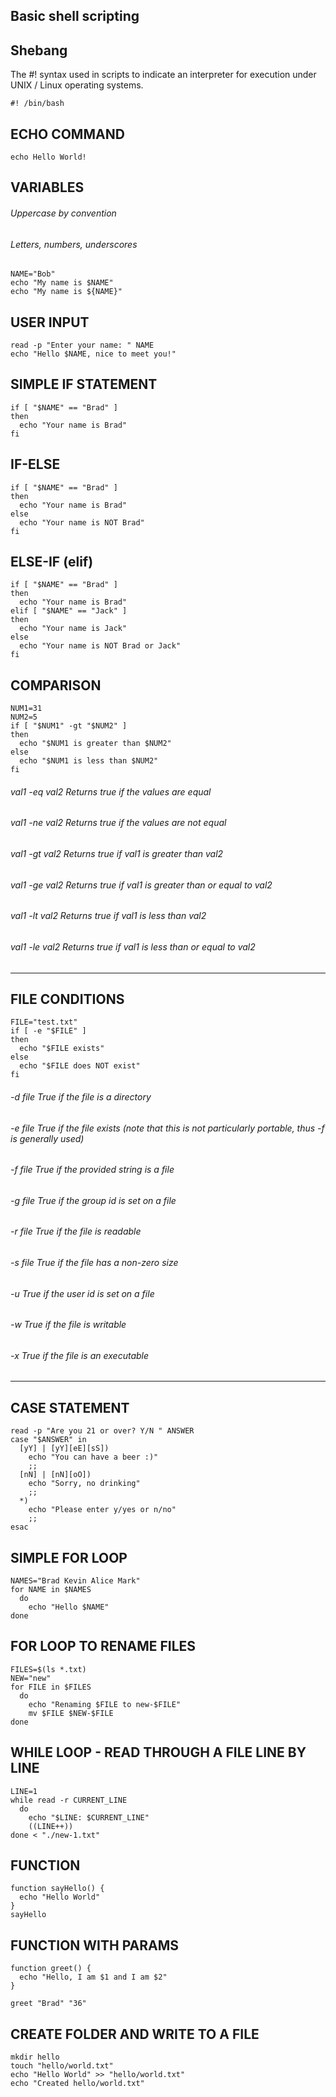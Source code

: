 ## Basic shell scripting

## Shebang
The #! syntax used in scripts to indicate an interpreter for execution under UNIX / Linux operating systems.
```
#! /bin/bash
```

## ECHO COMMAND
```
echo Hello World!
```

## VARIABLES
###### Uppercase by convention
###### Letters, numbers, underscores
```
NAME="Bob"
echo "My name is $NAME"
echo "My name is ${NAME}"
```

## USER INPUT
```
read -p "Enter your name: " NAME
echo "Hello $NAME, nice to meet you!"
```

## SIMPLE IF STATEMENT
```
if [ "$NAME" == "Brad" ]
then
  echo "Your name is Brad"
fi
```

## IF-ELSE
```
if [ "$NAME" == "Brad" ]
then
  echo "Your name is Brad"
else 
  echo "Your name is NOT Brad"
fi
```

## ELSE-IF (elif)
```
if [ "$NAME" == "Brad" ]
then
  echo "Your name is Brad"
elif [ "$NAME" == "Jack" ]
then  
  echo "Your name is Jack"
else 
  echo "Your name is NOT Brad or Jack"
fi
```

## COMPARISON
```
NUM1=31
NUM2=5
if [ "$NUM1" -gt "$NUM2" ]
then
  echo "$NUM1 is greater than $NUM2"
else
  echo "$NUM1 is less than $NUM2"
fi
```
###### val1 -eq val2 Returns true if the values are equal
###### val1 -ne val2 Returns true if the values are not equal
###### val1 -gt val2 Returns true if val1 is greater than val2
###### val1 -ge val2 Returns true if val1 is greater than or equal to val2
###### val1 -lt val2 Returns true if val1 is less than val2
###### val1 -le val2 Returns true if val1 is less than or equal to val2
---

## FILE CONDITIONS
```
FILE="test.txt"
if [ -e "$FILE" ]
then
  echo "$FILE exists"
else
  echo "$FILE does NOT exist"
fi

```
###### -d file   True if the file is a directory
###### -e file   True if the file exists (note that this is not particularly portable, thus -f is generally used)
###### -f file   True if the provided string is a file
###### -g file   True if the group id is set on a file
###### -r file   True if the file is readable
###### -s file   True if the file has a non-zero size
###### -u    True if the user id is set on a file
###### -w    True if the file is writable
###### -x    True if the file is an executable
---

## CASE STATEMENT
```
read -p "Are you 21 or over? Y/N " ANSWER
case "$ANSWER" in 
  [yY] | [yY][eE][sS])
    echo "You can have a beer :)"
    ;;
  [nN] | [nN][oO])
    echo "Sorry, no drinking"
    ;;
  *)
    echo "Please enter y/yes or n/no"
    ;;
esac
```

## SIMPLE FOR LOOP
```
NAMES="Brad Kevin Alice Mark"
for NAME in $NAMES
  do
    echo "Hello $NAME"
done
```


## FOR LOOP TO RENAME FILES
```
FILES=$(ls *.txt)
NEW="new"
for FILE in $FILES  
  do
    echo "Renaming $FILE to new-$FILE"
    mv $FILE $NEW-$FILE
done
```

## WHILE LOOP - READ THROUGH A FILE LINE BY LINE
```
LINE=1
while read -r CURRENT_LINE
  do
    echo "$LINE: $CURRENT_LINE"
    ((LINE++))
done < "./new-1.txt"
```

## FUNCTION
```
function sayHello() {
  echo "Hello World"
}
sayHello
```

## FUNCTION WITH PARAMS
```
function greet() {
  echo "Hello, I am $1 and I am $2"
}

greet "Brad" "36"
```

## CREATE FOLDER AND WRITE TO A FILE
```
mkdir hello
touch "hello/world.txt"
echo "Hello World" >> "hello/world.txt"
echo "Created hello/world.txt"
```
